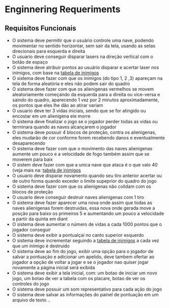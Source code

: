 # Enginnering Requeriments


## Requisitos Funcionais

- O sistema deve permitir que o usuário controle uma nave, podendo movimentar  no sentido horizontar, sem sair da tela, usando as setas direcionais para esquerda e direita
- O usuario deve conseguir disparar lasers na direção vertical com o botão de espaço
- O sistema deve atribuir pontos ao usuário disparar e acertar laser nos inimigos, com base na [tabela de inimigos]()
- O sistema deve fazer com que os inimigos (do tipo 1, 2 ,3) apareçam na tela de forma aleatória e eles não podem sair do quadro
- O sistema deve fazer com que os alienigenas vermelhos se movem  aleatoriamente começando da esquerda para a direita ou vice-versa e saindo do quadro, aparecendo 1 vez por 2 minutos aproximadamente, os pontos que eles lhe dão ao atirar variam
- O usuario deve ter 3 vidas iniciais, sendo que se for atingido ou encostar em um alienigena ele morre
- O sistema deve finalizar o jogo se o jogador perder todas as vidas ou terminara quando as naves alcançarem o jogador
- O sistema deve possuir 4 blocos de proteção, contra os alienígenas, eles mudarão de cor conforme forem recebendo danos e eventualmente desaparecendo
- O sistema deve fazer com que o movimento das naves alienigenas aumente um pouco e  a velocidade de fogo também assim que se moverem para baix
- O sistem deve fazer com que a unica nave que ataca é o que valo 40 (veja mais na: [tabela de inimigos]()
- O usuario deve disparar novamento quando seu tiro anterior acertar ou de outro forma quando exceder o limite supeprior do quadro do jogo
- O sistema deve fazer com que os alienigenas não colidam com os blocos de proteção
- O usuario deve conseguir destruir naves alienigenas com 1 tiro
- O sistema deve fazer aparecer uma nova onde assim que todas as naves alienigenas forem destruidas, essa nova onde gerada move a posção para baixo os primeiros 5 e aumentando um pouco a velocidade a partir da quinta em diant
- O sistema deve aumentar o número de vidas a cada 1000 pontos que o jogador conseguir
- O sistema deve exibir a pontualçai no canto superior esquerdo
- O sistema deve incrementar seguindo a [tabela de inimigos]() a cada vez que um inimigo é destruido
- O sistema deve ao fim do jogo, exibir uma opção para o jogador de salvar a pontuação e adicionar um apelido, deve tambem ofertar ao jogador a opção de voltar a jogar e se o jogador nao quiser jogar novamente a página inicial será exibida
- O sistema deve exibir a tela inicial, com:  um botao de iniciar um novo jogo, um botao de ver a tabela com os placare, botao de ver os controles do jogo
- O sistema deve possuir um som representativo para cada ação do jogo 
- O sistema deve salvar as informações do painel de pontuação em um arquivo de texto
..
